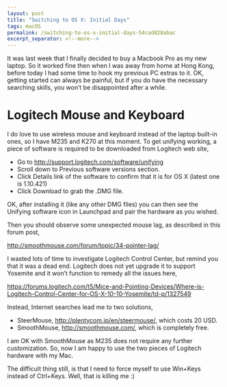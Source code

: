 ```yaml
---
layout: post
title: "Switching to OS X: Initial Days"
tags: macOS
permalink: /switching-to-os-x-initial-days-54cad828abac
excerpt_separator: <!--more-->
---
```

It was last week that I finally decided to buy a Macbook Pro as my new laptop. So it worked fine then when I was away from home at Hong Kong, before today I had some time to hook my previous PC extras to it. OK, getting started can always be painful, but if you do have the necessary searching skills, you won’t be disappointed after a while.
<!--more-->

# Logitech Mouse and Keyboard

I do love to use wireless mouse and keyboard instead of the laptop built-in ones, so I have M235 and K270 at this moment. To get unifying working, a piece of software is required to be downloaded from Logitech web site,

* Go to http://support.logitech.com/software/unifying
* Scroll down to Previous software versions section.
* Click Details link of the software to confirm that it is for OS X (latest one is 1.10.421)
* Click Download to grab the .DMG file.

OK, after installing it (like any other DMG files) you can then see the Unifying software icon in Launchpad and pair the hardware as you wished.

Then you should observe some unexpected mouse lag, as described in this forum post,

http://smoothmouse.com/forum/topic/34-pointer-lag/

I wasted lots of time to investigate Logitech Control Center, but remind you that it was a dead end. Logitech does not yet upgrade it to support Yosemite and it won’t function to remedy all the issues here,

https://forums.logitech.com/t5/Mice-and-Pointing-Devices/Where-is-Logitech-Control-Center-for-OS-X-10-10-Yosemite/td-p/1327549

Instead, Internet searches lead me to two solutions,

* SteerMouse, http://plentycom.jp/en/steermouse/, which costs 20 USD.
* SmoothMouse, http://smoothmouse.com/, which is completely free.

I am OK with SmoothMouse as M235 does not require any further customization. So, now I am happy to use the two pieces of Logitech hardware with my Mac.

The difficult thing still, is that I need to force myself to use Win+Keys instead of Ctrl+Keys. Well, that is killing me :)
